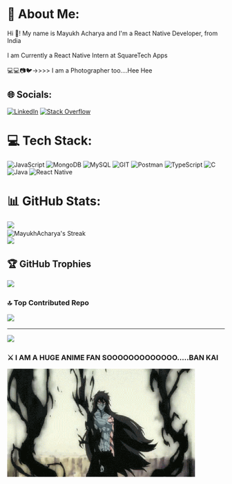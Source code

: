 # 💫 About Me:
Hi 👋! My name is Mayukh Acharya and I'm a React Native Developer, from India<br><br>I am Currently a React Native Intern at SquareTech Apps<br><br>💻💻📷🐦->>>> I am a Photographer too....Hee Hee


## 🌐 Socials:
[![LinkedIn](https://img.shields.io/badge/LinkedIn-%230077B5.svg?logo=linkedin&logoColor=white)](https://linkedin.com/in/https://www.linkedin.com/in/mayukh-acharya/) [![Stack Overflow](https://img.shields.io/badge/-Stackoverflow-FE7A16?logo=stack-overflow&logoColor=white)](https://stackoverflow.com/users/MayukhAcharya) 

# 💻 Tech Stack:
![JavaScript](https://img.shields.io/badge/javascript-%23323330.svg?style=for-the-badge&logo=javascript&logoColor=%23F7DF1E) ![MongoDB](https://img.shields.io/badge/MongoDB-%234ea94b.svg?style=for-the-badge&logo=mongodb&logoColor=white) ![MySQL](https://img.shields.io/badge/mysql-%2300000f.svg?style=for-the-badge&logo=mysql&logoColor=white) ![GIT](https://img.shields.io/badge/Git-fc6d26?style=for-the-badge&logo=git&logoColor=white) ![Postman](https://img.shields.io/badge/Postman-FF6C37?style=for-the-badge&logo=postman&logoColor=white) ![TypeScript](https://img.shields.io/badge/typescript-%23007ACC.svg?style=for-the-badge&logo=typescript&logoColor=white) ![C](https://img.shields.io/badge/c-%2300599C.svg?style=for-the-badge&logo=c&logoColor=white) ![Java](https://img.shields.io/badge/java-%23ED8B00.svg?style=for-the-badge&logo=openjdk&logoColor=white) ![React Native](https://img.shields.io/badge/react_native-%2320232a.svg?style=for-the-badge&logo=react&logoColor=%2361DAFB)
# 📊 GitHub Stats:
![](https://github-readme-stats.vercel.app/api?username=MayukhAcharya&theme=dracula&hide_border=false&include_all_commits=true&count_private=true)<br/>
![MayukhAcharya's Streak](https://github-readme-streak-stats.herokuapp.com/?user=MayukhAcharya&theme=dracula&hide_border=true) <br/>
![](https://github-readme-stats.vercel.app/api/top-langs/?username=MayukhAcharya&theme=dracula&hide_border=false&include_all_commits=true&count_private=true&layout=compact)

## 🏆 GitHub Trophies
![](https://github-profile-trophy.vercel.app/?username=MayukhAcharya&theme=dracula&no-frame=true&no-bg=false&margin-w=4)

### 🔝 Top Contributed Repo
![](https://github-contributor-stats.vercel.app/api?username=MayukhAcharya&limit=5&theme=dracula&combine_all_yearly_contributions=true)

---
[![](https://visitcount.itsvg.in/api?id=MayukhAcharya&icon=1&color=9)](https://visitcount.itsvg.in)

### ⚔️ I AM A HUGE ANIME FAN SOOOOOOOOOOOOO.....BAN KAI
![](https://github.com/MayukhAcharya/MayukhAcharya/blob/main/gif.gif)


<!-- Proudly created with GPRM ( https://gprm.itsvg.in ) -->
